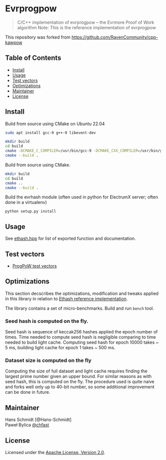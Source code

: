 # Evrprogpow

> C/C++ implementation of evrprogpow – the Evrmore Proof of Work algorithm
> Note: This is the reference implementation of evrprogpow

This repository was forked from https://github.com/RavenCommunity/cpp-kawpow

## Table of Contents

- [Install](#install)
- [Usage](#usage)
- [Test vectors](#test-vectors)
- [Optimizations](#optimizations)
- [Maintainer](#maintainer)
- [License](#license)


## Install

Build from source using CMake on Ubuntu 22.04

```sh
sudo apt install gcc-9 g++-9 libevent-dev

mkdir build
cd build
cmake -DCMAKE_C_COMPILER=/usr/bin/gcc-9 -DCMAKE_CXX_COMPILER=/usr/bin/g++-9 ..
cmake --build .
```

Build from source using CMake.

```sh
mkdir build
cd build
cmake ..
cmake --build .
```

Build the evrhash module (often used in python for ElectrumX server;
often done in a virtualenv)

```
python setup.py install
```


## Usage

See [ethash.hpp] for list of exported function and documentation.


## Test vectors

- [ProgPoW test vectors](test/unittests/progpow_test_vectors.hpp)


## Optimizations

This section decscribes the optimizations, modification and tweaks applied
in this library in relation to [Ethash reference implementation].

The library contains a set of micro-benchmarks. Build and run `bench` tool.

### Seed hash is computed on the fly.
   
Seed hash is sequence of keccak256 hashes applied the epoch number of times.
Time needed to compute seed hash is negligible comparing to time needed to build
light cache. Computing seed hash for epoch 10000 takes ~ 5 ms, building light
cache for epoch 1 takes ~ 500 ms.

### Dataset size is computed on the fly

Computing the size of full dataset and light cache requires finding the largest
prime number given an upper bound. For similar reasons as with seed hash, this
is computed on the fly. The procedure used is quite naive and forks well only
up to 40-bit number, so some additional improvement can be done in future.
   
    
## Maintainer

Hans Schmidt [@Hans-Schmidt]  
Paweł Bylica [@chfast]

## License

Licensed under the [Apache License, Version 2.0].


[@chfast]: https://github.com/chfast
[Apache License, Version 2.0]: LICENSE
[ethash.hpp]: include/ethash/ethash.hpp
[Ethash reference implementation]: https://github.com/ethereum/wiki/wiki/Ethash
